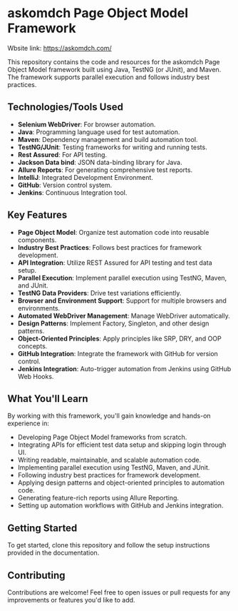 # askomdch Page Object Model Framework

Wbsite link: https://askomdch.com/

This repository contains the code and resources for the askomdch Page Object Model framework built using Java, TestNG (or JUnit), and Maven. The framework supports parallel execution and follows industry best practices.

## Technologies/Tools Used

- **Selenium WebDriver**: For browser automation.
- **Java**: Programming language used for test automation.
- **Maven**: Dependency management and build automation tool.
- **TestNG/JUnit**: Testing frameworks for writing and running tests.
- **Rest Assured**: For API testing.
- **Jackson Data bind**: JSON data-binding library for Java.
- **Allure Reports**: For generating comprehensive test reports.
- **IntelliJ**: Integrated Development Environment.
- **GitHub**: Version control system.
- **Jenkins**: Continuous Integration tool.

## Key Features

- **Page Object Model**: Organize test automation code into reusable components.
- **Industry Best Practices**: Follows best practices for framework development.
- **API Integration**: Utilize REST Assured for API testing and test data setup.
- **Parallel Execution**: Implement parallel execution using TestNG, Maven, and JUnit.
- **TestNG Data Providers**: Drive test variations efficiently.
- **Browser and Environment Support**: Support for multiple browsers and environments.
- **Automated WebDriver Management**: Manage WebDriver automatically.
- **Design Patterns**: Implement Factory, Singleton, and other design patterns.
- **Object-Oriented Principles**: Apply principles like SRP, DRY, and OOP concepts.
- **GitHub Integration**: Integrate the framework with GitHub for version control.
- **Jenkins Integration**: Auto-trigger automation from Jenkins using GitHub Web Hooks.

## What You'll Learn

By working with this framework, you'll gain knowledge and hands-on experience in:

- Developing Page Object Model frameworks from scratch.
- Integrating APIs for efficient test data setup and skipping login through UI.
- Writing readable, maintainable, and scalable automation code.
- Implementing parallel execution using TestNG, Maven, and JUnit.
- Following industry best practices for framework development.
- Applying design patterns and object-oriented principles to automation code.
- Generating feature-rich reports using Allure Reporting.
- Setting up automation workflows with GitHub and Jenkins integration.

## Getting Started

To get started, clone this repository and follow the setup instructions provided in the documentation.

## Contributing

Contributions are welcome! Feel free to open issues or pull requests for any improvements or features you'd like to add.
